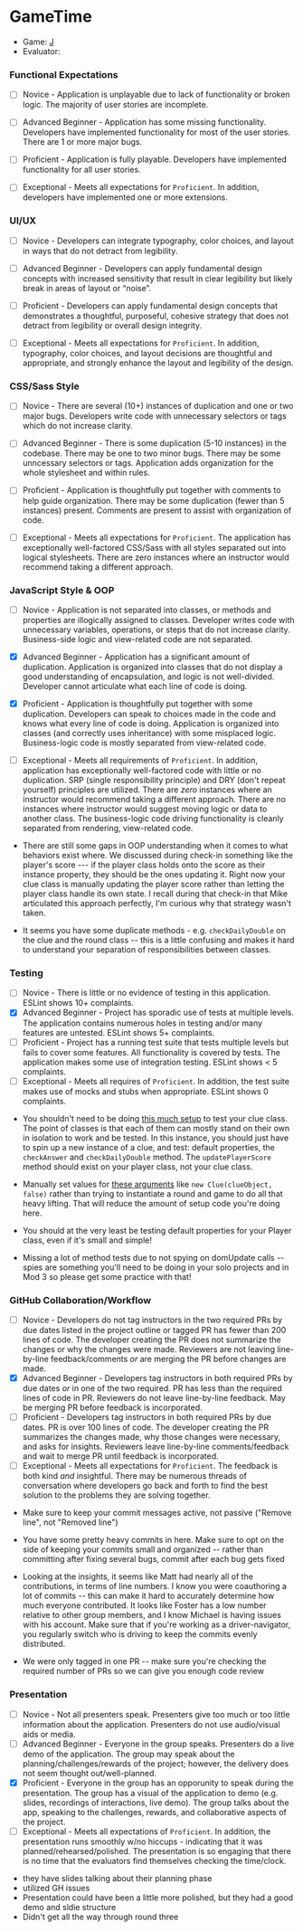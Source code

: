 # GameTime
* Game: [J](https://github.com/mschneider247/quest-to-jeff)
* Evaluator:

### Functional Expectations

* [ ] Novice - Application is unplayable due to lack of functionality or broken logic. The majority of user stories are incomplete.
* [ ] Advanced Beginner - Application has some missing functionality. Developers have implemented functionality for most of the user stories. There are 1 or more major bugs.
* [ ] Proficient - Application is fully playable. Developers have implemented functionality for all user stories.
* [ ] Exceptional - Meets all expectations for `Proficient`. In addition, developers have implemented one or more extensions.


### UI/UX

* [ ] Novice - Developers can integrate typography, color choices, and layout in ways that do not detract from legibility.
* [ ] Advanced Beginner - Developers can apply fundamental design concepts with increased sensitivity that result in clear legibility but likely break in areas of layout or “noise”.
* [ ] Proficient - Developers can apply fundamental design concepts that demonstrates a thoughtful, purposeful, cohesive strategy that does not detract from legibility or overall design integrity.
* [ ] Exceptional - Meets all expectations for `Proficient`. In addition, typography, color choices, and layout decisions are thoughtful and appropriate, and strongly enhance the layout and legibility of the design.


### CSS/Sass Style

* [ ] Novice - There are several (10+) instances of duplication and one or two major bugs. Developers write code with unnecessary selectors or tags which do not increase clarity.
* [ ] Advanced Beginner - There is some duplication (5-10 instances) in the codebase. There may be one to two minor bugs. There may be some unncessary selectors or tags. Application adds organization for the whole stylesheet and within rules.
* [ ] Proficient - Application is thoughtfully put together with comments to help guide organization. There may be some duplication (fewer than 5 instances) present. Comments are present to assist with organization of code.
* [ ] Exceptional - Meets all expectations for `Proficient`. The application has exceptionally well-factored CSS/Sass with all styles separated out into logical stylesheets. There are zero instances where an instructor would recommend taking a different approach.


### JavaScript Style & OOP

* [ ] Novice - Application is not separated into classes, or methods and properties are illogically assigned to classes. Developer writes code with unnecessary variables, operations, or steps that do not increase clarity. Business-side logic and view-related code are not separated.
* [x] Advanced Beginner - Application has a significant amount of duplication. Application is organized into classes that do not display a good understanding of encapsulation, and logic is not well-divided. Developer cannot articulate what each line of code is doing. 
* [x] Proficient - Application is thoughtfully put together with some duplication. Developers can speak to choices made in the code and knows what every line of code is doing. Application is organized into classes (and correctly uses inheritance) with some misplaced logic. Business-logic code is mostly separated from view-related code. 
* [ ] Exceptional - Meets all requirements of `Proficient`. In addition, application has exceptionally well-factored code with little or no duplication. SRP (single responsibility principle) and DRY (don't repeat yourself) principles are utilized. There are _zero_ instances where an instructor would recommend taking a different approach. There are no instances where instructor would suggest moving logic or data to another class. The business-logic code driving functionality is cleanly separated from rendering, view-related code.


* There are still some gaps in OOP understanding when it comes to what behaviors exist where. We discussed during check-in something like the player's score --- if the player class holds onto the score as their instance property, they should be the ones updating it. Right now your clue class is manually updating the player score rather than letting the player class handle its own state. I recall during that check-in that Mike articulated this approach perfectly, I'm curious why that strategy wasn't taken.

* It seems you have some duplicate methods - e.g. `checkDailyDouble` on the clue and the round class -- this is a little confusing and makes it hard to understand your separation of responsibilities between classes.

### Testing

* [ ] Novice - There is little or no evidence of testing in this application. ESLint shows 10+ complaints.
* [x] Advanced Beginner - Project has sporadic use of tests at multiple levels. The application contains numerous holes in testing and/or many features are untested. ESLint shows 5+ complaints.
* [ ] Proficient - Project has a running test suite that tests multiple levels but fails to cover some features. All functionality is covered by tests. The application makes some use of integration testing. ESLint shows < 5 complaints.
* [ ] Exceptional - Meets all requires of `Proficient`. In addition, the test suite makes use of mocks and stubs when appropriate. ESLint shows 0 complaints.

* You shouldn't need to be doing [this much setup](https://github.com/mschneider247/quest-to-jeff/blob/master/test/Clue-test.js#L12-L17) to test your clue class. The point of classes is that each of them can mostly stand on their own in isolation to work and be tested. In this instance, you should just have to spin up a new instance of a clue, and test: default properties, the `checkAnswer`  and `checkDailyDouble` method. The `updatePlayerScore` method should exist on your player class, not your clue class.

* Manually set values for [these arguments](https://github.com/mschneider247/quest-to-jeff/blob/master/test/Clue-test.js#L17) like `new Clue(clueObject, false)` rather than trying to instantiate a round and game to do all that heavy lifting. That will reduce the amount of setup code you're doing here.

* You should at the very least be testing default properties for your Player class, even if it's small and simple!

* Missing a lot of method tests due to not spying on domUpdate calls -- spies are something you'll need to be doing in your solo projects and in Mod 3 so please get some practice with that!



### GitHub Collaboration/Workflow

* [ ] Novice - Developers do not tag instructors in the two required PRs by due dates listed in the project outline or tagged PR has fewer than 200 lines of code. The developer creating the PR does not summarize the changes or why the changes were made. Reviewers are not leaving line-by-line feedback/comments _or_ are merging the PR before changes are made.
* [x] Advanced Beginner - Developers tag instructors in both required PRs by due dates _or_ in one of the two required. PR has less than the required lines of code in PR. Reviewers do not leave line-by-line feedback. May be merging PR before feedback is incorporated.
* [ ] Proficient - Developers tag instructors in both required PRs by due dates. PR is over 100 lines of code. The developer creating the PR summarizes the changes made, why those changes were necessary, and asks for insights. Reviewers leave line-by-line comments/feedback and wait to merge PR until feedback is incorporated.
* [ ] Exceptional - Meets all expectations for `Proficient`. The feedback is both kind _and_ insightful. There may be numerous threads of conversation where developers go back and forth to find the best solution to the problems they are solving together.

- Make sure to keep your commit messages active, not passive ("Remove line", not "Removed line")

- You have some pretty heavy commits in here. Make sure to opt on the side of keeping your commits small and organized -- rather than committing after fixing several bugs, commit after each bug gets fixed

- Looking at the insights, it seems like Matt had nearly all of the contributions, in terms of line numbers. I know you were coauthoring a lot of commits -- this can make it hard to accurately determine how much everyone contributed. It looks like Foster has a low number relative to other group members, and I know Michael is having issues with his account. Make sure that if you're working as a driver-navigator, you regularly switch who is driving to keep the commits evenly distributed.

- We were only tagged in one PR -- make sure you're checking the required number of PRs so we can give you enough code review

### Presentation

* [ ] Novice - Not all presenters speak. Presenters give too much or too little information about the application. Presenters do not use audio/visual aids or media.
* [ ] Advanced Beginner - Everyone in the group speaks. Presenters do a live demo of the application. The group may speak about the planning/challenges/rewards of the project; however, the delivery does not seem thought out/well-planned. 
* [x] Proficient - Everyone in the group has an opporunity to speak during the presentation. The group has a visual of the application to demo (e.g. slides, recordings of interactions, live demo). The group talks about the app, speaking to the challenges, rewards, and collaborative aspects of the project.
* [ ] Exceptional - Meets all expectations of `Proficient`. In addition, the presentation runs smoothly w/no hiccups - indicating that it was planned/rehearsed/polished. The presentation is so engaging that there is no time that the evaluators find themselves checking the time/clock.

- they have slides talking about their planning phase 
- utilized GH issues 
- Presentation could have been a little more polished, but they had a good demo and sldie structure 
- Didn't get all the way through round three 
